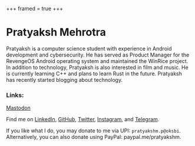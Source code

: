 +++
framed = true
+++

# Pratyaksh Mehrotra

Pratyaksh is a computer science student with experience in Android development and cybersecurity. He has served as Product Manager for the RevengeOS Android operating system and maintained the WinRice project. In addition to technology, Pratyaksh is also interested in film and music. He is currently learning C++ and plans to learn Rust in the future. Pratyaksh has recently started blogging about technology.

### Links:

<a rel="me" href="https://infosec.exchange/@pratyakshm">Mastodon</a>

Find me on [LinkedIn](https://www.linkedin.com/in/pratyakshm), [GitHub](https://github.com/pratyakshm), [Twitter](https://twitter.com/reallypratyaksh), [Instagram](https://instagram.com/reallypratyaksh), and [Telegram](https://t.me/pratyakshm).

If you like what I do, you may donate to me via UPI: `pratyakshm.p@oksbi`.
Alternatively, you can also donate using PayPal: paypal.me/pratyakshm.

